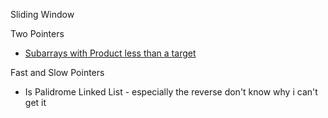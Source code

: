 Sliding Window


Two Pointers
- [Subarrays with Product less than a target](https://www.educative.io/courses/grokking-the-coding-interview/RMV1GV1yPYz)

Fast and Slow Pointers
- Is Palidrome Linked List - especially the reverse don't know why i can't get it